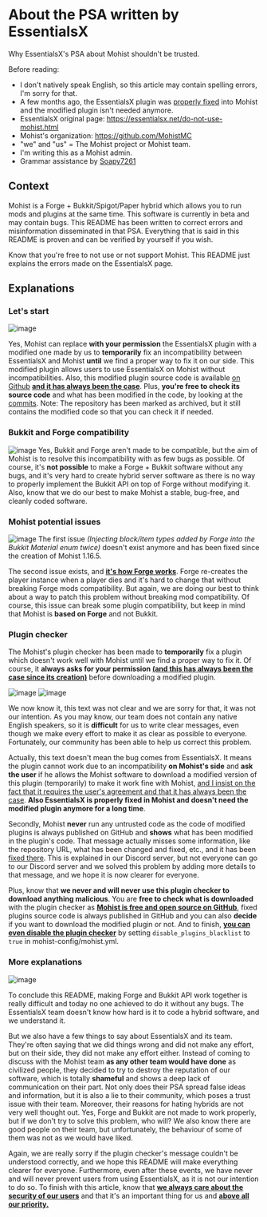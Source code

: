 # About the PSA written by EssentialsX

Why EssentialsX's PSA about Mohist shouldn't be trusted.

Before reading:
- I don't natively speak English, so this article may contain spelling errors, I'm sorry for that.
- A few months ago, the EssentialsX plugin was [properly fixed](https://github.com/MohistMC/Mohist/commit/fa50a83b2ec107e78f000a130200b663cf234fe4#diff-0d24b179f56b3af28027a28dba50d851448d3ed889a6ca8b6d1a06c2e8576d35) into Mohist and the modified plugin isn't needed anymore.
- EssentialsX original page: https://essentialsx.net/do-not-use-mohist.html
- Mohist's organization: https://github.com/MohistMC
- "we" and "us" = The Mohist project or Mohist team.
- I'm writing this as a Mohist admin.
- Grammar assistance by [Soapy7261](https://github.com/Soapy7261)

## Context
Mohist is a Forge + Bukkit/Spigot/Paper hybrid which allows you to run mods and plugins at the same time. This software is currently in beta and may contain bugs.
This README has been written to correct errors and misinformation disseminated in that PSA. Everything that is said in this README is proven and can be verified by yourself if you wish.

Know that you're free to not use or not support Mohist. This README just explains the errors made on the EssentialsX page.

## Explanations
### Let's start
![image](https://user-images.githubusercontent.com/55449195/126685207-078a4223-b8b1-461f-a67a-3050e280ebb4.png)

Yes, Mohist can replace **with your permission** the EssentialsX plugin with a modified one made by us to **temporarily** fix an incompatibility between EssentialsX and Mohist **until** we find a proper way to fix it on our side.
This modified plugin allows users to use EssentialsX on Mohist without incompatibilities. Also, this modified plugin source code is available [on Github](https://github.com/KR33PY/Essentials) <ins>**and it has always been the case**</ins>. Plus, **you're free to check its source code** and what has been modified in the code, by looking at the [commits](https://github.com/KR33PY/Essentials/commits/2.x). Note: The repository has been marked as archived, but it still contains the modified code so that you can check it if needed.

### Bukkit and Forge compatibility
![image](https://user-images.githubusercontent.com/55449195/126694413-da51f826-108f-4ee9-9296-0b11aa9755ef.png)
Yes, Bukkit and Forge aren't made to be compatible, but the aim of Mohist is to resolve this incompatibility with as few bugs as possible. Of course, it's **not possible** to make a Forge + Bukkit software without any bugs, and it's very hard to create hybrid server software as there is no way to properly implement the Bukkit API on top of Forge without modifying it. Also, know that we do our best to make Mohist a stable, bug-free, and cleanly coded software.

### Mohist potential issues
![image](https://user-images.githubusercontent.com/55449195/126695195-0348d93f-a243-48cf-88f9-2bc14187c2ca.png)
The first issue _(Injecting block/item types added by Forge into the Bukkit Material enum twice)_ doesn't exist anymore and has been fixed since the creation of Mohist 1.16.5.

The second issue exists, and <ins>**it's how Forge works**</ins>. Forge re-creates the player instance when a player dies and it's hard to change that without breaking Forge mods compatibility. But again, we are doing our best to think about a way to patch this problem without breaking mod compatibility. Of course, this issue can break some plugin compatibility, but keep in mind that Mohist is **based on Forge** and not Bukkit.

### Plugin checker
The Mohist's plugin checker has been made to **temporarily** fix a plugin which doesn't work well with Mohist until we find a proper way to fix it.
Of course, it **always asks for your permission <ins>(and this has always been the case since its creation)</ins>** before downloading a modified plugin.

![image](https://user-images.githubusercontent.com/55449195/126695944-f175c64f-b455-459b-a0b4-dac5c5f9704f.png)
![image](https://user-images.githubusercontent.com/55449195/126696216-e03e5e1f-ed7a-4b69-9081-172de451a3c5.png)

We now know it, this text was not clear and we are sorry for that, it was not our intention. As you may know, our team does not contain any native English speakers, so it is **difficult** for us to write clear messages, even though we make every effort to make it as clear as possible to everyone. Fortunately, our community has been able to help us correct this problem.

Actually, this text doesn't mean the bug comes from EssentialsX. It means the plugin cannot work due to an incompatibility **on Mohist's side** and **ask the user** if he allows the Mohist software to download a modified version of this plugin (temporarily) to make it work fine with Mohist, <ins>and I insist on the fact that it requires the user's agreement and that it has always been the case</ins>. **Also EssentialsX is properly fixed in Mohist and doesn't need the modified plugin anymore for a long time**.

Secondly, Mohist **never** run any untrusted code as the code of modified plugins is always published on GitHub and **shows** what has been modified in the plugin's code. That message actually misses some information, like the repository URL, what has been changed and fixed, etc., and it has been [fixed there](https://github.com/MohistMC/Mohist/commit/04270a57b30f5de902409b524ad682c790c70657). This is explained in our Discord server, but not everyone can go to our Discord server and we solved this problem by adding more details to that message, and we hope it is now clearer for everyone.

Plus, know that **we never and will never use this plugin checker to download anything malicious**. You are **free to check what is downloaded** with the plugin checker as [**Mohist is free and open source on GitHub**](https://github.com/MohistMC/Mohist/), fixed plugins source code is always published in GitHub and you can also **decide** if you want to download the modified plugin or not. And to finish, <ins>**you can even disable the plugin checker**</ins> by setting `disable_plugins_blacklist` to `true` in mohist-config/mohist.yml.

### More explanations
![image](https://user-images.githubusercontent.com/55449195/126698711-2f595546-3d1b-4f9c-9102-944b0144b5df.png)

To conclude this README, making Forge and Bukkit API work together is really difficult and today no one achieved to do it without any bugs. The EssentialsX team doesn't know how hard is it to code a hybrid software, and we understand it.

But we also have a few things to say about EssentialsX and its team. They're often saying that we did things wrong and did not make any effort, but on their side, they did not make any effort either. Instead of coming to discuss with the Mohist team **as any other team would have done** as civilized people, they decided to try to destroy the reputation of our software, which is totally **shameful** and shows a deep lack of communication on their part. Not only does their PSA spread false ideas and information, but it is also a lie to their community, which poses a trust issue with their team.
Moreover, their reasons for hating hybrids are not very well thought out. Yes, Forge and Bukkit are not made to work properly, but if we don't try to solve this problem, who will?
We also know there are good people on their team, but unfortunately, the behaviour of some of them was not as we would have liked.

Again, we are really sorry if the plugin checker's message couldn't be understood correctly, and we hope this README will make everything clearer for everyone. Furthermore, even after these events, we have never and will never prevent users from using EssentialsX, as it is not our intention to do so. To finish with this article, know that <ins>**we always care about the security of our users**</ins> and that it's an important thing for us and <ins>**above all our priority.**</ins>
